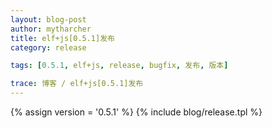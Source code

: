 ```yaml
---
layout: blog-post
author: mytharcher
title: elf+js[0.5.1]发布
category: release

tags: [0.5.1, elf+js, release, bugfix, 发布, 版本]

trace: 博客 / elf+js[0.5.1]发布
---
```


{% assign version = '0.5.1' %}
{% include blog/release.tpl %}
